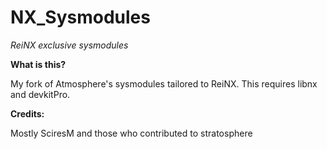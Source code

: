 # NX_Sysmodules

*ReiNX exclusive sysmodules*

**What is this?**

My fork of Atmosphere's sysmodules tailored to ReiNX. This requires libnx and devkitPro.

**Credits:**
 
 Mostly SciresM and those who contributed to stratosphere
